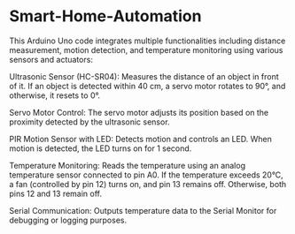 # Smart-Home-Automation
This Arduino Uno code integrates multiple functionalities including distance measurement, motion detection, and temperature monitoring using various sensors and actuators:

Ultrasonic Sensor (HC-SR04): Measures the distance of an object in front of it. If an object is detected within 40 cm, a servo motor rotates to 90°, and otherwise, it resets to 0°.

Servo Motor Control: The servo motor adjusts its position based on the proximity detected by the ultrasonic sensor.

PIR Motion Sensor with LED: Detects motion and controls an LED. When motion is detected, the LED turns on for 1 second.

Temperature Monitoring: Reads the temperature using an analog temperature sensor connected to pin A0. If the temperature exceeds 20°C, a fan (controlled by pin 12) turns on, and pin 13 remains off. Otherwise, both pins 12 and 13 remain off.

Serial Communication: Outputs temperature data to the Serial Monitor for debugging or logging purposes.

